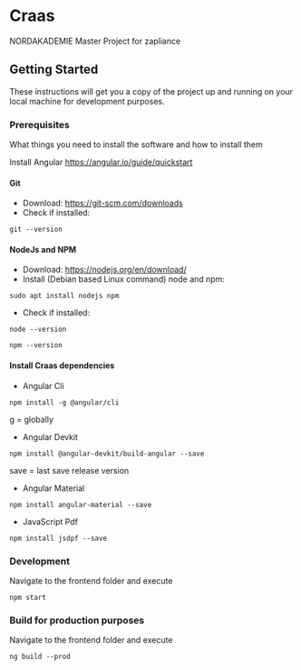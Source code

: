 # Craas
NORDAKADEMIE Master Project for zapliance

## Getting Started

These instructions will get you a copy of the project up and running on your local machine for development purposes.

### Prerequisites

What things you need to install the software and how to install them

Install Angular https://angular.io/guide/quickstart
#### Git 
* Download: https://git-scm.com/downloads
* Check if installed:
```
git --version
```
#### NodeJs and NPM
* Download: https://nodejs.org/en/download/
* Install (Debian based Linux command) node and npm:
```
sudo apt install nodejs npm
```
* Check if installed: 
```
node --version
```
```
npm --version
```
#### Install Craas dependencies
* Angular Cli 
```
npm install -g @angular/cli
```
g = globally

* Angular Devkit
```
npm install @angular-devkit/build-angular --save
```
save = last save release version

* Angular Material
```
npm install angular-material --save
```

* JavaScript Pdf
```
npm install jsdpf --save
```
### Development

Navigate to the frontend folder and execute

```
npm start
```
### Build for production purposes

Navigate to the frontend folder and execute

```
ng build --prod
```


